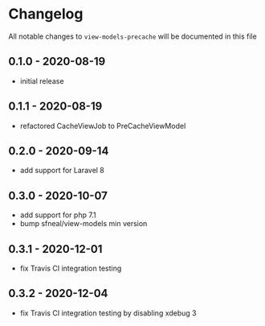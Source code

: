 # Changelog

All notable changes to `view-models-precache` will be documented in this file

## 0.1.0 - 2020-08-19
- initial release


## 0.1.1 - 2020-08-19
- refactored CacheViewJob to PreCacheViewModel


## 0.2.0 - 2020-09-14
- add support for Laravel 8


## 0.3.0 - 2020-10-07
- add support for php 7.1
- bump sfneal/view-models min version


## 0.3.1 - 2020-12-01
- fix Travis CI integration testing


## 0.3.2 - 2020-12-04
- fix Travis CI integration testing by disabling xdebug 3
